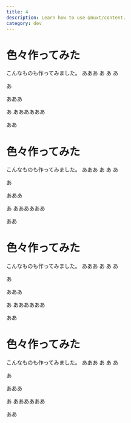 ```yaml
---
title: 4
description: Learn how to use @nuxt/content.
category: dev
---
```


# 色々作ってみた

こんなものも作ってみました。
あああ
あ
あ
あ

あ

あああ

あ
ああああああ

ああ
# 色々作ってみた

こんなものも作ってみました。
あああ
あ
あ
あ

あ

あああ

あ
ああああああ

ああ

# 色々作ってみた

こんなものも作ってみました。
あああ
あ
あ
あ

あ

あああ

あ
ああああああ

ああ

# 色々作ってみた

こんなものも作ってみました。
あああ
あ
あ
あ

あ

あああ

あ
ああああああ

ああ